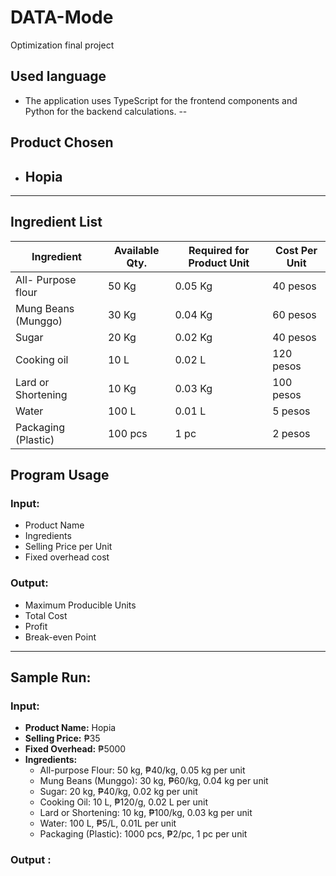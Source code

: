 # DATA-Mode
Optimization final project

## Used language
- The application uses TypeScript for the frontend components and Python for the backend  calculations.
--

## Product Chosen
- ## **Hopia**
---
## Ingredient List

|Ingredient          |Available Qty. |Required for Product Unit |Cost Per Unit |
|--------------------|---------------|--------------------------|--------------|
|All- Purpose flour  |  50 Kg        |  0.05 Kg                 | 40 pesos     |
|Mung Beans (Munggo) |  30 Kg        |  0.04 Kg                 | 60 pesos     |
|Sugar               |  20 Kg        |  0.02 Kg                 | 40 pesos     |
|Cooking oil         |  10 L         |  0.02 L                  | 120 pesos    |
|Lard or Shortening  |  10 Kg        |  0.03 Kg                 | 100 pesos    |
|Water               |  100 L        |  0.01 L                  | 5 pesos      |
|Packaging (Plastic) |  100 pcs      |  1 pc                    | 2 pesos      |

## Program Usage

### Input:
- Product Name
- Ingredients
- Selling Price per Unit
- Fixed overhead cost

### Output:
- Maximum Producible Units
- Total Cost
- Profit
- Break-even Point

---
## Sample Run:
### Input:
- **Product Name:** Hopia 
- **Selling Price:** ₱35  
- **Fixed Overhead:** ₱5000  
- **Ingredients:**
  - All-purpose Flour: 50 kg, ₱40/kg, 0.05 kg per unit  
  - Mung Beans (Munggo): 30 kg, ₱60/kg, 0.04 kg per unit 
  - Sugar: 20 kg, ₱40/kg, 0.02 kg per unit  
  - Cooking Oil: 10 L, ₱120/g, 0.02 L per unit  
  - Lard or Shortening: 10 kg, ₱100/kg, 0.03 kg per unit  
  - Water: 100 L, ₱5/L, 0.01L per unit 
  - Packaging (Plastic): 1000 pcs, ₱2/pc, 1 pc per unit

 ### Output :
      

